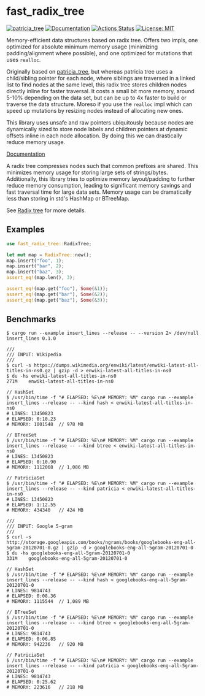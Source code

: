 # fast_radix_tree

[![patricia_tree](https://img.shields.io/crates/v/patricia_tree.svg)](https://crates.io/crates/patricia_tree)
[![Documentation](https://docs.rs/patricia_tree/badge.svg)](https://docs.rs/patricia_tree)
[![Actions Status](https://github.com/sile/patricia_tree/workflows/CI/badge.svg)](https://github.com/sile/patricia_tree/actions)
[![License: MIT](https://img.shields.io/badge/license-MIT-blue.svg)](LICENSE)

Memory-efficient data structures based on radix tree. Offers two impls, one optimized for absolute minimum memory usage (minimizing padding/alignment where possible), and one optimized for mutations that uses `realloc`.

Originally based on [patricia_tree](https://github.com/sile/patricia_tree), but whereas patricia tree uses a child/sibling pointer for each node, where siblings are traversed in a linked list to find nodes at the same level, this radix tree stores children nodes directly inline for faster traversal. It costs a small bit more memory, around 5-10% depending on the data set, but can be up to 4x faster to build or traverse the data structure. Moreso if you use the `realloc` impl which can speed up mutations by resizing nodes instead of allocating new ones.

This library uses unsafe and raw pointers ubiquitously because nodes are dynamically sized to store node labels and children pointers at dynamic offsets inline in each node allocation. By doing this we can drastically reduce memory usage.

[Documentation](https://docs.rs/fast_radix_tree)

A radix tree compresses nodes such that common prefixes are shared. This minimizes memory usage for storing large sets of strings/bytes. Additionally, this library tries to optimize memory layout/padding to further reduce memory consumption, leading to significant memory savings and fast traversal time for large data sets. Memory usage can be dramatically less than storing in std's HashMap or BTreeMap.

See [Radix tree](https://en.wikipedia.org/wiki/Radix_tree) for more details.

## Examples

```rust
use fast_radix_tree::RadixTree;

let mut map = RadixTree::new();
map.insert("foo", 1);
map.insert("bar", 2);
map.insert("baz", 3);
assert_eq!(map.len(), 3);

assert_eq!(map.get("foo"), Some(&1));
assert_eq!(map.get("bar"), Some(&2));
assert_eq!(map.get("baz"), Some(&3));
```

## Benchmarks

```console
$ cargo run --example insert_lines --release -- --version 2> /dev/null
insert_lines 0.1.0

///
/// INPUT: Wikipedia
///
$ curl -s https://dumps.wikimedia.org/enwiki/latest/enwiki-latest-all-titles-in-ns0.gz | gzip -d > enwiki-latest-all-titles-in-ns0
$ du -hs enwiki-latest-all-titles-in-ns0
271M    enwiki-latest-all-titles-in-ns0

// HashSet
$ /usr/bin/time -f "# ELAPSED: %E\n# MEMORY: %M" cargo run --example insert_lines --release -- --kind hash < enwiki-latest-all-titles-in-ns0
# LINES: 13450823
# ELAPSED: 0:10.23
# MEMORY: 1001548  // 978 MB

// BTreeSet
$ /usr/bin/time -f "# ELAPSED: %E\n# MEMORY: %M" cargo run --example insert_lines --release -- --kind btree < enwiki-latest-all-titles-in-ns0
# LINES: 13450823
# ELAPSED: 0:10.90
# MEMORY: 1112068  // 1,086 MB

// PatriciaSet
$ /usr/bin/time -f "# ELAPSED: %E\n# MEMORY: %M" cargo run --example insert_lines --release -- --kind patricia < enwiki-latest-all-titles-in-ns0
# LINES: 13450823
# ELAPSED: 1:12.55
# MEMORY: 434340   // 424 MB

///
/// INPUT: Google 5-gram
///
$ curl -s http://storage.googleapis.com/books/ngrams/books/googlebooks-eng-all-5gram-20120701-0.gz | gzip -d > googlebooks-eng-all-5gram-20120701-0
$ du -hs googlebooks-eng-all-5gram-20120701-0
331M    googlebooks-eng-all-5gram-20120701-0

// HashSet
$ /usr/bin/time -f "# ELAPSED: %E\n# MEMORY: %M" cargo run --example insert_lines --release -- --kind hash < googlebooks-eng-all-5gram-20120701-0
# LINES: 9814743
# ELAPSED: 0:08.36
# MEMORY: 1115544  // 1,089 MB

// BTreeSet
$ /usr/bin/time -f "# ELAPSED: %E\n# MEMORY: %M" cargo run --example insert_lines --release -- --kind btree < googlebooks-eng-all-5gram-20120701-0
# LINES: 9814743
# ELAPSED: 0:06.85
# MEMORY: 942236   // 920 MB

// PatriciaSet
$ /usr/bin/time -f "# ELAPSED: %E\n# MEMORY: %M" cargo run --example insert_lines --release -- --kind patricia < googlebooks-eng-all-5gram-20120701-0
# LINES: 9814743
# ELAPSED: 0:25.62
# MEMORY: 223616   // 218 MB
```
